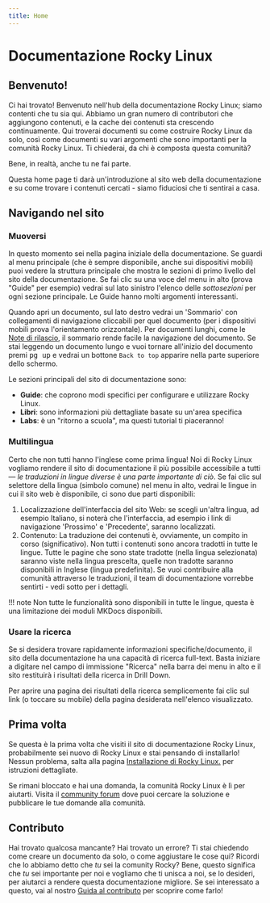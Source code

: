 ```yaml
---
title: Home
---
```

# Documentazione Rocky Linux

## Benvenuto!

Ci hai trovato! Benvenuto nell'hub della documentazione Rocky Linux; siamo contenti che tu sia qui. Abbiamo un gran numero di contributori che aggiungono contenuti, e la cache dei contenuti sta crescendo continuamente. Qui troverai documenti su come costruire Rocky Linux da solo, così come documenti su vari argomenti che sono importanti per la comunità Rocky Linux. Ti chiederai, da chi è composta questa comunità?

Bene, in realtà, anche tu ne fai parte.

Questa home page ti darà un'introduzione al sito web della documentazione e su come trovare i contenuti cercati - siamo fiduciosi che ti sentirai a casa.

## Navigando nel sito

### Muoversi

In questo momento sei nella pagina iniziale della documentazione. Se guardi al menu principale (che è sempre disponibile, anche sui dispositivi mobili) puoi vedere la struttura principale che mostra le sezioni di primo livello del sito della documentazione. Se fai clic su una voce del menu in alto (prova "Guide" per esempio) vedrai sul lato sinistro l'elenco delle *sottosezioni* per ogni sezione principale. Le Guide hanno molti argomenti interessanti.

Quando apri un documento, sul lato destro vedrai un 'Sommario' con collegamenti di navigazione cliccabili per quel documento (per i dispositivi mobili prova l'orientamento orizzontale). Per documenti lunghi, come le [Note di rilascio](release_notes/8.4.md), il sommario rende facile la navigazione del documento. Se stai leggendo un documento lungo e vuoi tornare all'inizio del documento premi <kbd>pg up</kbd> e vedrai un bottone `Back to top` apparire nella parte superiore dello schermo.

Le sezioni principali del sito di documentazione sono:

* **Guide**: che coprono modi specifici per configurare e utilizzare Rocky Linux.
* **Libri**: sono informazioni più dettagliate basate su un'area specifica
* **Labs**: è un "ritorno a scuola", ma questi tutorial ti piaceranno!

### Multilingua

Certo che non tutti hanno l'inglese come prima lingua! Noi di Rocky Linux vogliamo rendere il sito di documentazione il più possibile accessibile a tutti —  *le traduzioni in lingue diverse è una parte importante di ciò*. Se fai clic sul selettore della lingua (simbolo comune) nel menu in alto, vedrai le lingue in cui il sito web è disponibile, ci sono due parti disponibili:

1. Localizzazione dell'interfaccia del sito Web: se scegli un'altra lingua, ad esempio Italiano, si noterà che l'interfaccia, ad esempio i link di navigazione 'Prossimo' e 'Precedente', saranno localizzati.
2. Contenuto: La traduzione dei contenuti è, ovviamente, un compito in corso (significativo). Non tutti i contenuti sono ancora tradotti in tutte le lingue. Tutte le pagine che sono state tradotte (nella lingua selezionata) saranno viste nella lingua prescelta, quelle non tradotte saranno disponibili in Inglese (lingua predefinita). Se vuoi contribuire alla comunità attraverso le traduzioni, il team di documentazione vorrebbe sentirti - vedi sotto per i dettagli.

!!! note
Non tutte le funzionalità sono disponibili in tutte le lingue, questa è una limitazione dei moduli MKDocs disponibili.

### Usare la ricerca

Se si desidera trovare rapidamente informazioni specifiche/documento, il sito della documentazione ha una capacità di ricerca full-text. Basta iniziare a digitare nel campo di immissione "Ricerca" nella barra dei menu in alto e il sito restituirà i risultati della ricerca in Drill Down.

Per aprire una pagina dei risultati della ricerca semplicemente fai clic sul link (o toccare su mobile) della pagina desiderata nell'elenco visualizzato.

## Prima volta

Se questa è la prima volta che visiti il sito di documentazione Rocky Linux, probabilmente sei nuovo di Rocky Linux e stai pensando di installarlo! Nessun problema, salta alla pagina [Installazione di Rocky Linux.](guides/installation.md) per istruzioni dettagliate.

Se rimani bloccato e hai una domanda, la comunità Rocky Linux è lì per aiutarti. Visita il [community forum](https://forums.rockylinux.org) dove puoi cercare la soluzione e pubblicare le tue domande alla comunità.

## Contributo

Hai trovato qualcosa mancante? Hai trovato un errore? Ti stai chiedendo come creare un documento da solo, o come aggiustare le cose qui? Ricordi che lo abbiamo detto che *tu* sei la comunity Rocky? Bene, questo significa che *tu* sei importante per noi e vogliamo che ti unisca a noi, se lo desideri, per aiutarci a rendere questa documentazione migliore. Se sei interessato a questo, vai al nostro [Guida al contributo](https://github.com/rocky-linux/documentation/blob/main/README.md) per scoprire come farlo!
